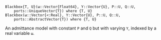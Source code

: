 ```
Blackbox{T, U}(ω::Vector{Float64}, Y::Vector{U}, P::U, Q::U,
    ports::UniqueVector{T}) where {T, U}
Blackbox(ω::Vector{<:Real}, Y::Vector{U}, P::U, Q::U,
    ports::AbstractVector{T}) where {T, U}
```

An admittance model with constant `P` and `Q` but with varying `Y`, indexed by a real variable `ω`.
